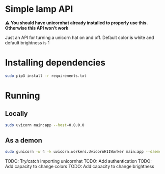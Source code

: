 # Simple lamp API

⚠️ **You should have unicornhat already installed to properly use this. Otherwise this API won't work**

Just an API for turning a unicorn hat on and off. Default color is white and default brightness is 1

# Installing dependencies

```bash
sudo pip3 install -r requirements.txt
```

# Running

## Locally

```bash
sudo uvicorn main:app --host=0.0.0.0
```

## As a demon

```bash
sudo gunicorn -w 4 -k uvicorn.workers.UvicornH11Worker main:app --daemon
```

TODO: Try/catch importing unicornhat
TODO: Add authentication
TODO: Add capacity to change colors
TODO: Add capacity to change brightness

